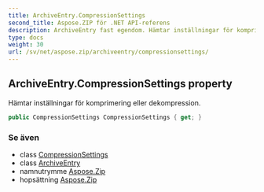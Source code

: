 ```yaml
---
title: ArchiveEntry.CompressionSettings
second_title: Aspose.ZIP för .NET API-referens
description: ArchiveEntry fast egendom. Hämtar inställningar för komprimering eller dekompression.
type: docs
weight: 30
url: /sv/net/aspose.zip/archiveentry/compressionsettings/
---
```

## ArchiveEntry.CompressionSettings property

Hämtar inställningar för komprimering eller dekompression.

```csharp
public CompressionSettings CompressionSettings { get; }
```

### Se även

* class [CompressionSettings](../../../aspose.zip.saving/compressionsettings/)
* class [ArchiveEntry](../)
* namnutrymme [Aspose.Zip](../../archiveentry/)
* hopsättning [Aspose.Zip](../../../)


